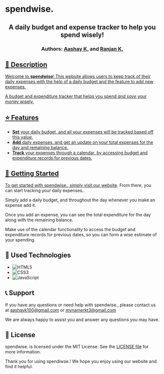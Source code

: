 # spendwise.

<h2 align="center">
    A daily budget and expense tracker to help you spend wisely!
</h2>
<h3 align="center">
    Authors: <a href="https://github.com/aashayk18">Aashay K.</a> and <a href="https://github.com/ranjan210">Ranjan K.
</h3>
        
## 💸 Description

Welcome to **spendwise**! This website allows users to keep track of their daily expenses with the help of a daily budget and the feature to add new expenses.

A budget and expenditure tracker that helps you spend *and save* your money wisely. 

## ⭐ Features

- **Set** your daily budget, and all your expenses will be tracked based off this value. 
- **Add** daily expenses, and get an update on your total expenses for the day and remaining balance.
- **Track** your expenses through a calendar, by accessing budget and expenditure records for previous dates.

## 🚀 Getting Started 

To get started with spendwise., simply visit our [website](https://spendwise-ar.vercel.app/). From there, you can start tracking your daily expenses..

Simply add a daily budget, and throughout the day whenever you make an expense add it.

Once you add an expense, you can see the total expenditure for the day along with the remaining balance.

Make use of the calendar functionality to access the budget and expenditure records for previous dates, so you can form a wise estimate of your spending.

## 🔧 Used Technologies

- ![HTML5](https://img.shields.io/badge/html5-%23E34F26.svg?style=for-the-badge&logo=html5&logoColor=white)
- ![CSS3](https://img.shields.io/badge/css3-%231572B6.svg?style=for-the-badge&logo=css3&logoColor=white) 
- ![JavaScript](https://img.shields.io/badge/javascript-%23323330.svg?style=for-the-badge&logo=javascript&logoColor=%23F7DF1E)

## 📞 Support

If you have any questions or need help with spendwise., please contact us at aashayk100@gmail.com or mynamerkt3@gmail.com 
  
We are always happy to assist you and answer any questions you may have.

## 📝 License

spendwise. is licensed under the MIT License. See the [LICENSE file](https://github.com/aashayk18/spendwise/blob/master/LICENSE) for more information.

Thank you for using spendiwse.! We hope you enjoy using our website and find it helpful.
